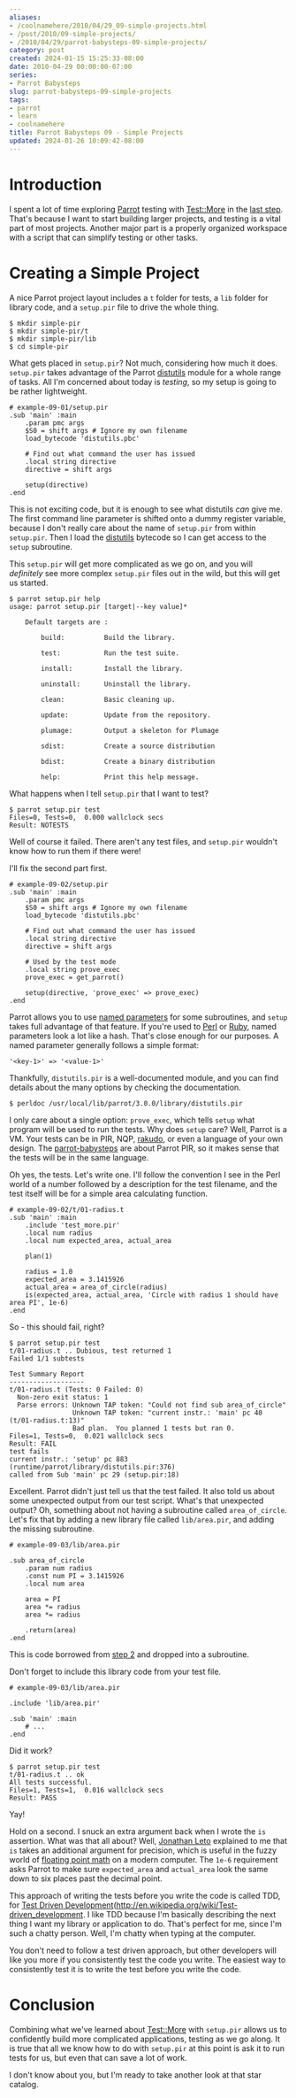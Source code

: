 ```yaml
---
aliases:
- /coolnamehere/2010/04/29_09-simple-projects.html
- /post/2010/09-simple-projects/
- /2010/04/29/parrot-babysteps-09-simple-projects/
category: post
created: 2024-01-15 15:25:33-08:00
date: 2010-04-29 00:00:00-07:00
series:
- Parrot Babysteps
slug: parrot-babysteps-09-simple-projects
tags:
- parrot
- learn
- coolnamehere
title: Parrot Babysteps 09 - Simple Projects
updated: 2024-01-26 10:09:42-08:00
---
```


# Introduction

I spent a lot of time exploring [Parrot](../../../card/Parrot.md) testing with [Test::More](https://github.com/parrot/parrot/blob/RELEASE_3_0_0/runtime/parrot/library/Test/More.pir) in the [last step](/post/2009/12/parrot-babysteps-08-testing-with-testmore). That's because I want to start building larger projects, and testing is a vital part of most projects. Another major part is a properly organized workspace with a script that can simplify testing or other tasks.

# Creating a Simple Project

A nice Parrot project layout includes a `t` folder for tests, a `lib` folder for
library code, and a `setup.pir` file to drive the whole thing.

````
$ mkdir simple-pir
$ mkdir simple-pir/t
$ mkdir simple-pir/lib
$ cd simple-pir
````

What gets placed in `setup.pir`? Not much, considering how much it does.
`setup.pir` takes advantage of the Parrot [distutils](https://github.com/parrot/parrot/blob/RELEASE_3_0_0/runtime/parrot/library/distutils.pir) module for a whole range
of tasks. All I'm concerned about today is *testing*, so my setup is going to be
rather lightweight.

````
# example-09-01/setup.pir
.sub 'main' :main
	.param pmc args
	$S0 = shift args # Ignore my own filename
	load_bytecode 'distutils.pbc'

	# Find out what command the user has issued
	.local string directive
	directive = shift args

	setup(directive)
.end
````

This is not exciting code, but it is enough to see what distutils *can* give me.
The first command line parameter is shifted onto a dummy register variable, 
because I don't really care about the name of `setup.pir` from within
`setup.pir`.  Then I load the [distutils](https://github.com/parrot/parrot/blob/RELEASE_3_0_0/runtime/parrot/library/distutils.pir) bytecode so I can get access to the `setup` subroutine. 

This `setup.pir` will get more complicated as we go on, and you will
*definitely* see more complex `setup.pir` files out in the wild, but this will
get us started.

````
$ parrot setup.pir help
usage: parrot setup.pir [target|--key value]*

	Default targets are :

		build:          Build the library.

		test:           Run the test suite.

		install:        Install the library.

		uninstall:      Uninstall the library.

		clean:          Basic cleaning up.

		update:         Update from the repository.

		plumage:        Output a skeleton for Plumage

		sdist:          Create a source distribution

		bdist:          Create a binary distribution

		help:           Print this help message.
````

What happens when I tell `setup.pir` that I want to test?

````
$ parrot setup.pir test
Files=0, Tests=0,  0.000 wallclock secs
Result: NOTESTS
````

Well of course it failed. There aren't any test files, and `setup.pir` wouldn't
know how to run them if there were!

I'll fix the second part first.

````
# example-09-02/setup.pir
.sub 'main' :main
	.param pmc args
	$S0 = shift args # Ignore my own filename
	load_bytecode 'distutils.pbc'

	# Find out what command the user has issued
	.local string directive
	directive = shift args

	# Used by the test mode
	.local string prove_exec
	prove_exec = get_parrot()

	setup(directive, 'prove_exec' => prove_exec)
.end
````

Parrot allows you to use [named parameters](http://docs.parrot.org/parrot/latest/html/docs/book/pir/ch06_subroutines.pod.html#Named_Parameters) for some subroutines, and `setup` takes full advantage of that feature. If you're used to [Perl](../../../card/Perl.md) or [Ruby](../../../card/Ruby.md), named parameters look a lot like a hash. That's close enough for our purposes. A named parameter generally follows a simple format:

````
'<key-1>' => '<value-1>'
````

Thankfully, `distutils.pir` is a well-documented module, and you can find details about the many options by checking the documentation.

````
$ perldoc /usr/local/lib/parrot/3.0.0/library/distutils.pir
````

I only care about a single option: `prove_exec`, which tells `setup` what program 
will be used to run the tests. Why does `setup` care? Well, Parrot is a VM. Your 
tests can be in PIR, NQP, [rakudo](../09/rakudo.md), or even a language of your own design.
The [parrot-babysteps](../../2009/07/parrot-babysteps.md) are about Parrot PIR, so it makes sense that the tests will be in the same language.

Oh yes, the tests. Let's write one. I'll follow the convention I see in the Perl
world of a number followed by a description for the test filename, and the test
itself will be for a simple area calculating function.

````
# example-09-02/t/01-radius.t
.sub 'main' :main
	.include 'test_more.pir'
	.local num radius
	.local num expected_area, actual_area

	plan(1)

	radius = 1.0
	expected_area = 3.1415926
	actual_area = area_of_circle(radius)
	is(expected_area, actual_area, 'Circle with radius 1 should have area PI', 1e-6)
.end
````

So - this should fail, right?

````
$ parrot setup.pir test
t/01-radius.t .. Dubious, test returned 1
Failed 1/1 subtests 

Test Summary Report
-------------------
t/01-radius.t (Tests: 0 Failed: 0)
  Non-zero exit status: 1
  Parse errors: Unknown TAP token: "Could not find sub area_of_circle"
				Unknown TAP token: "current instr.: 'main' pc 40
(t/01-radius.t:13)"
				Bad plan.  You planned 1 tests but ran 0.
Files=1, Tests=0,  0.021 wallclock secs
Result: FAIL
test fails
current instr.: 'setup' pc 883 (runtime/parrot/library/distutils.pir:376)
called from Sub 'main' pc 29 (setup.pir:18)
````

Excellent. Parrot didn't just tell us that the test failed. It also told us
about some unexpected output from our test script. What's that unexpected
output? Oh, something about not having a subroutine called `area_of_circle`.
Let's fix that by adding a new library file called `lib/area.pir`, and adding
the missing subroutine.

````
# example-09-03/lib/area.pir

.sub area_of_circle
	.param num radius
	.const num PI = 3.1415926
	.local num area

	area = PI
	area *= radius
	area *= radius

	.return(area)
.end
````

This is code borrowed from [step 2](/post/2009/07/parrot-babysteps-02-variables-and-types) and dropped into a subroutine.

Don't forget to include this library code from your test file.

````
# example-09-03/lib/area.pir

.include 'lib/area.pir'

.sub 'main' :main
	# ...
.end
````

Did it work?

````
$ parrot setup.pir test
t/01-radius.t .. ok
All tests successful.
Files=1, Tests=1,  0.016 wallclock secs
Result: PASS
````

Yay!

Hold on a second. I snuck an extra argument back when I wrote the `is` assertion. What was that all about? Well, [Jonathan Leto](http://leto.net) explained to me that `is` takes an additional argument for precision, which is useful in the fuzzy world of [floating point math](http://en.wikipedia.org/wiki/Floating_point#Accuracy_problems) on a modern computer. The `1e-6` requirement asks Parrot to make sure `expected_area` and `actual_area` look the same down to six places past the decimal point.

This approach of writing the tests before you write the code is called TDD, for
[Test Driven Development](http://en.wikipedia.org/wiki/Test-driven_development. I like TDD because I'm basically describing the next thing I want my library or application to do. That's perfect for me, since I'm such a chatty person. Well, I'm chatty when typing at the computer. 

You don't need to follow a test driven approach, but other developers will like you more if you consistently test the code you write. The easiest way to consistently test it is to write the test before you write the code.

# Conclusion

Combining what we've learned about [Test::More](https://github.com/parrot/parrot/blob/RELEASE_3_0_0/runtime/parrot/library/Test/More.pir) with `setup.pir` allows us to
confidently build more complicated applications, testing as we go along. It is
true that all we know how to do with `setup.pir` at this point is ask it to run
tests for us, but even that can save a lot of work.

I don't know about you, but I'm ready to take another look at that star catalog.

[Test Driven Development]: http://en.wikipedia.org/wiki/Test-driven_development